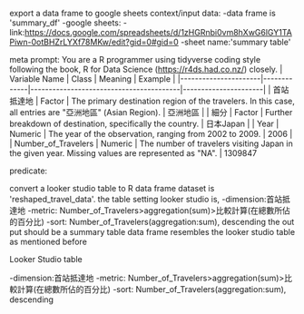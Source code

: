 export a data frame to google sheets
context/input data:
  -data frame is 'summary_df'
  -google sheets:
    -link:https://docs.google.com/spreadsheets/d/1zHGRnbi0vm8hXwG6lGY1TAPiwn-0otBHZrLYXf78MKw/edit?gid=0#gid=0
    -sheet name:'summary table'





meta prompt: You are a R programmer using tidyverse coding style following the book, R for Data Science (https://r4ds.had.co.nz/) closely.
| Variable Name        | Class       | Meaning                                 | Example              |
|----------------------|-------------|-----------------------------------------|----------------------|
| 首站抵達地           | Factor | The primary destination region of the travelers. In this case, all entries are "亞洲地區" (Asian Region). | 亞洲地區              |
| 細分                 | Factor | Further breakdown of destination, specifically the country. | 日本Japan            |
| Year                 | Numeric     | The year of the observation, ranging from 2002 to 2009. | 2006                 |
| Number_of_Travelers  | Numeric     | The number of travelers visiting Japan in the given year. Missing values are represented as "NA". | 1309847  

predicate:

convert a looker studio table to R data frame
dataset is 'reshaped_travel_data'. the table setting looker studio is, 
  -dimension:首站抵達地
  -metric: Number_of_Travelers>aggregation(sum)>比較計算(在總數所佔的百分比)
  -sort: Number_of_Travelers(aggregation:sum), descending
the out put should be a summary table data frame resembles the looker studio table as mentioned before

Looker Studio table

  -dimension:首站抵達地
  -metric: Number_of_Travelers>aggregation(sum)>比較計算(在總數所佔的百分比)
  -sort: Number_of_Travelers(aggregation:sum), descending